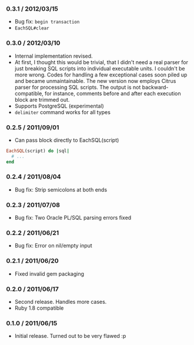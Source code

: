 ### 0.3.1 / 2012/03/15
* Bug fix: `begin transaction`
* `EachSQL#clear`

### 0.3.0 / 2012/03/10
* Internal implementation revised.
 * At first, I thought this would be trivial, 
   that I didn't need a real parser for just breaking SQL scripts
   into individual executable units.
   I couldn't be more wrong. Codes for handling a few exceptional cases
   soon piled up and became unmaintainable.
   The new version now employs Citrus parser for processing SQL scripts.
   The output is not backward-compatible, for instance, comments before and after
   each execution block are trimmed out.
* Supports PostgreSQL (experimental)
* `delimiter` command works for all types

### 0.2.5 / 2011/09/01
* Can pass block directly to EachSQL(script)

```ruby
EachSQL(script) do |sql|
  # ...
end
```

### 0.2.4 / 2011/08/04
* Bug fix: Strip semicolons at both ends

### 0.2.3 / 2011/07/08
* Bug fix: Two Oracle PL/SQL parsing errors fixed

### 0.2.2 / 2011/06/21
* Bug fix: Error on nil/empty input

### 0.2.1 / 2011/06/20
* Fixed invalid gem packaging

### 0.2.0 / 2011/06/17
* Second release. Handles more cases.
* Ruby 1.8 compatible

### 0.1.0 / 2011/06/15
* Initial release. Turned out to be very flawed :p

